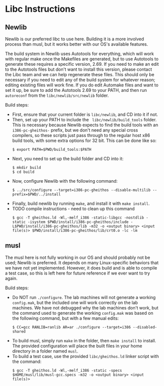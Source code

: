 # Libc Instructions

## Newlib

Newlib is our preferred libc to use here. Building it is a more involved process than musl, but it works better with our OS's available features.

The build system in Newlib uses Autotools for everything, which will work with regular make once the Makefiles are generated, but to use Autotools to generate these requires a specific version, 2.69. If you need to make an edit to the Autotools files but don't want to install this version, please contact the Libc team and we can help regenerate these files. This should only be necessary if you need to edit any of the build system for whatever reason; editing existing files will work fine. If you do edit Automake files and want to set it up, be sure to add the Autotools 2.69 to your PATH, and then run `autoreconf` from the `libc/newlib/src/newlib` folder.

Build steps:

-   First, ensure that your current folder is `libc/newlib`, and CD into it if not.
-   Then, set up your PATH to include the ` libc/newlib/build_tools` folder. This is necessary because Newlib expects to find the build tools with an `i386-pc-gheithos-` prefix, but we don't need any special cross compilers, so these scripts just pass through to the regular host x86 build tools, with some extra options for 32 bit. This can be done like so:
    ```
    $ export PATH=$PWD/build_tools:$PATH
    ```
-   Next, you need to set up the build folder and CD into it:
    ```
    $ mkdir build
    $ cd build
    ```
-   Now, configure Newlib with the following command:
    ```
    $ ../src/configure --target=i386-pc-gheithos --disable-multilib --prefix=$PWD/../install
    ```
-   Finally, build newlib by running `make`, and install it with `make install`.
-   TODO compile instructions - need to clean up this command
    ```
    $ gcc -T gheithos.ld -Wl,-melf_i386 -static-libgcc -nostdlib -static -isystem $PWD/install/i386-pc-gheithos/include -L$PWD/install/i386-pc-gheithos/lib -m32 -o <output binary> <input file(s)> $PWD/install/i386-pc-gheithos/lib/crt0.o -lc -lm
    ```

## musl

The musl here is not fully working in our OS and should probably not be used; Newlib is preferred. It depends on many Linux-specific behaviors that we have not yet implemented. However, it does build and is able to compile a test case, so this is left here for future reference if we ever want to try again.

Build steps:

-   Do NOT run `./configure`. The lab machines will not generate a working `config.mak`, but the included one will work correctly on the lab machines. We have not debugged why the lab machines don't work, but the command used to generate the working `config.mak` was based on the following command, but with a few manual edits:
    ```
    $ CC=gcc RANLIB=ranlib AR=ar ./configure --target=i386 --disabled-shared
    ```
-   To build musl, simply run `make` in the folder, then `make install` to install. The provided configuration will place the built files in your home directory in a folder named `musl`.
-   To build a test case, use the provided `libc/gheithos.ld` linker script with the command:
    ```
    $ gcc -T gheithos.ld -Wl,-melf_i386 -static -specs $HOME/musl/lib/musl-gcc.specs -m32 -o <output binary> <input file(s)>
    ```
